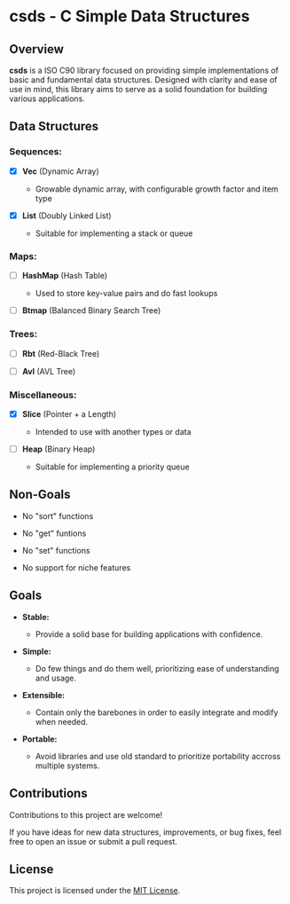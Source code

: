 # csds - C Simple Data Structures

## Overview

**csds** is a ISO C90 library focused on providing simple implementations of basic and
fundamental data structures. Designed with clarity and ease of use in mind, this
library aims to serve as a solid foundation for building various applications.

## Data Structures

### Sequences:

- [x] **Vec** (Dynamic Array)
  - Growable dynamic array, with configurable growth factor and item type

- [x] **List** (Doubly Linked List)
  - Suitable for implementing a stack or queue

### Maps:

- [ ] **HashMap** (Hash Table)
  - Used to store key-value pairs and do fast lookups

- [ ] **Btmap** (Balanced Binary Search Tree)

### Trees:

- [ ] **Rbt** (Red-Black Tree)

- [ ] **Avl** (AVL Tree)

### Miscellaneous:

- [x] **Slice** (Pointer + a Length)
  - Intended to use with another types or data

- [ ] **Heap** (Binary Heap)
  - Suitable for implementing a priority queue

## Non-Goals

- No "sort" functions

- No "get" funtions

- No "set" functions

- No support for niche features

## Goals

- **Stable:**
  - Provide a solid base for building applications with confidence.

- **Simple:**
  - Do few things and do them well, prioritizing ease of understanding and usage.

- **Extensible:**
  - Contain only the barebones in order to easily integrate and modify when needed.

- **Portable:**
  - Avoid libraries and use old standard to prioritize portability accross multiple systems.

## Contributions

Contributions to this project are welcome!

If you have ideas for new data structures, improvements, or bug fixes, feel free
to open an issue or submit a pull request.

## License

This project is licensed under the [MIT License](LICENSE).
